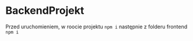 # BackendProjekt

Przed uruchomieniem, w roocie projektu
```npm i```
następnie z folderu frontend
```npm i```
